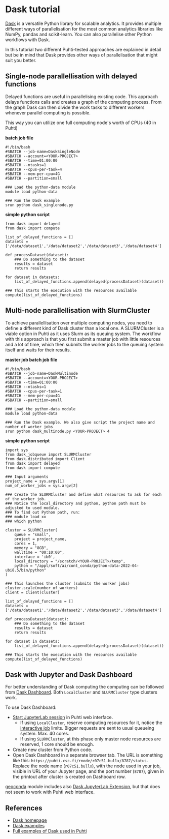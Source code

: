 # Dask tutorial

[Dask](https://dask.org/) is a versatile Python library for scalable analytics. It provides multiple different ways of parallelisation for the most common analytics libraries like NumPy, pandas and scikit-learn. You can also parallelise other Python workflows with Dask.

In this tutorial two different Puhti-tested approaches are explained in detail but be in mind that Dask provides other ways of parallelisation that might suit you better.

## Single-node parallellisation with delayed functions

Delayed functions are useful in parallelising existing code. This approach delays functions calls and creates a graph of the computing process. From the graph Dask can then divide the work tasks to different workers whenever parallel computing is possible.

This way you can utilize one full computing node's worth of CPUs (40 in Puhti)

__batch job file__
```
#!/bin/bash
#SBATCH --job-name=DaskSingleNode
#SBATCH --account=<YOUR-PROJECT>
#SBATCH --time=01:00:00
#SBATCH --ntasks=1
#SBATCH --cpus-per-task=4
#SBATCH --mem-per-cpu=4G
#SBATCH --partition=small

### Load the python-data module
module load python-data

### Run the Dask example
srun python dask_singlenode.py 
```


__simple python script__
```
from dask import delayed
from dask import compute

list_of_delayed_functions = []
datasets =['/data/dataset1','/data/dataset2','/data/dataset3','/data/dataset4']

def processDataset(dataset):
    ### Do something to the dataset 
    results = dataset
    return results

for dataset in datasets:
    list_of_delayed_functions.append(delayed(processDataset)(dataset))

### This starts the execution with the resources available
compute(list_of_delayed_functions)

```

## Multi-node parallellisation with SlurmCluster

To achieve parallellisation over multiple computing nodes, you need to define a different kind of Dask cluster than a local one. A SLURMCluster is a viable option in Puhti as it uses Slurm as its queuing system. The workflow with this approach is that you first submit a master job with little resources and a lot of time, which then submits the worker jobs to the queuing system itself and waits for their results.

__master job batch job file__
```
#!/bin/bash
#SBATCH --job-name=DaskMultinode
#SBATCH --account=<YOUR-PROJECT>
#SBATCH --time=01:00:00
#SBATCH --ntasks=1
#SBATCH --cpus-per-task=1
#SBATCH --mem-per-cpu=4G
#SBATCH --partition=small

### Load the python-data module
module load python-data

### Run the Dask example. We also give script the project name and number of worker jobs
srun python dask_multinode.py <YOUR-PROJECT> 4
```

__simple python script__
```
import sys
from dask_jobqueue import SLURMCluster
from dask.distributed import Client
from dask import delayed
from dask import compute

### Input arguments
project_name = sys.argv[1]
num_of_worker_jobs = sys.argv[2]

### Create the SLURMCluster and define what resources to ask for each of the worker job. 
### Notice the local_directory and python, python path must be adjusted to used module.
### To find out Python path, run: 
### module load xx
### which python

cluster = SLURMCluster(
    queue = "small",
    project = project_name,
    cores = 1,
    memory = "8GB",
    walltime = "00:10:00",
    interface = 'ib0',
    local_directory = "/scratch/<YOUR-PROJECT>/temp",
    python = "/appl/soft/ai/cont_conda/python-data-2022-04-ubi8.5/bin/python"
)

### This launches the cluster (submits the worker jobs)
cluster.scale(number_of_workers)
client = Client(cluster)

list_of_delayed_functions = []
datasets =['/data/dataset1','/data/dataset2','/data/dataset3','/data/dataset4']

def processDataset(dataset):
    ### Do something to the dataset 
    results = dataset
    return results

for dataset in datasets:
    list_of_delayed_functions.append(delayed(processDataset)(dataset))

### This starts the execution with the resources available
compute(list_of_delayed_functions)
```

## Dask with Jupyter and Dask Dashboard

For better understanding of Dask computing the computing can be followed from [Dask Dashboard](https://docs.dask.org/en/stable/diagnostics-distributed.html). Both `LocalCluster` and `SLURMCluster` type clusters work.

To use Dask Dashboard:

* [Start JupyterLab session](../../computing/webinterface/jupyter.md) in Puhti web interface. 
    * If using `LocalCluster`, reserve computing resources for it, notice the [interactive job](../../computing/running/interactive-usage.md) limits. Bigger requests are sent to usual queueing system. Max. 40 cores.
    * If using `SLURMCluster`, at this phase only master node resources are reserved, 1 core should be enough.
* Create new cluster from Python code.
* Open Dask Dashboard in a separate browser tab. The URL is something like this: `https://puhti.csc.fi/rnode/r07c51.bullx/8787/status`. Replace the node name (`r07c51.bullx`), with the node used in your job, visible in URL of your Jupyter page, and the port number (`8787`), given in the printout after cluster is created on Dashboard row.

[geoconda](../../apps/geoconda.md) module includes also [Dask JupyterLab Extension](https://github.com/dask/dask-labextension), but that does not seem to work with Puhti web interface. 

## References 

- [Dask homepage](https://dask.org/)
- [Dask examples](https://examples.dask.org/)
- [Full examples of Dask used in Puhti](https://github.com/csc-training/geocomputing/tree/master/python/puhti/05_parallel_dask)
